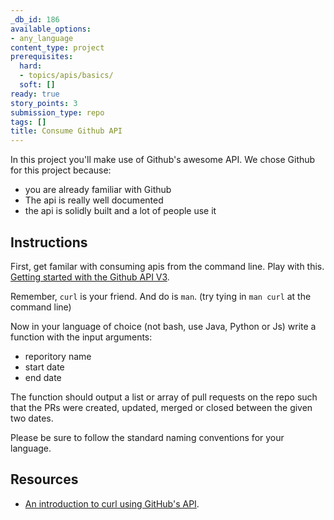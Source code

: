 ```yaml
---
_db_id: 186
available_options:
- any_language
content_type: project
prerequisites:
  hard:
  - topics/apis/basics/
  soft: []
ready: true
story_points: 3
submission_type: repo
tags: []
title: Consume Github API
---
```


In this project you'll make use of Github's awesome API. We chose Github for this project because:

- you are already familiar with Github
- The api is really well documented
- the api is solidly built and a lot of people use it

## Instructions

First, get familar with consuming apis from the command line. Play with this. [Getting started with the Github API V3](https://developer.github.com/v3/guides/getting-started/).

Remember, `curl` is your friend. And do is `man`. (try tying in `man curl` at the command line)

Now in your language of choice (not bash, use Java, Python or Js) write a function with the input arguments:

- reporitory name
- start date
- end date

The function should output a list or array of pull requests on the repo such that the PRs were created, updated, merged or closed between the given two dates.

Please be sure to follow the standard naming conventions for your language.

## Resources

- [An introduction to curl using GitHub's API](https://gist.github.com/tazjel/8735770).